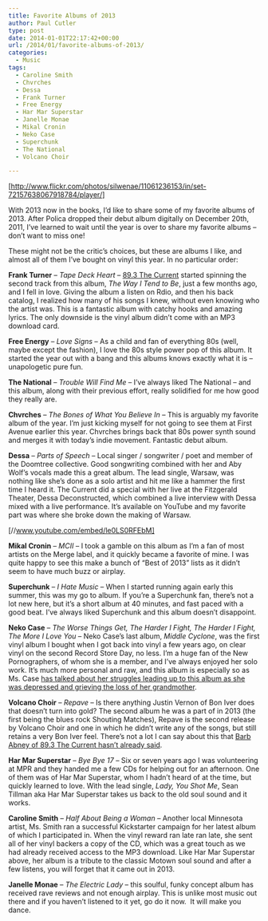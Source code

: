 ```yaml
---
title: Favorite Albums of 2013
author: Paul Cutler
type: post
date: 2014-01-01T22:17:42+00:00
url: /2014/01/favorite-albums-of-2013/
categories:
  - Music
tags:
  - Caroline Smith
  - Chvrches
  - Dessa
  - Frank Turner
  - Free Energy
  - Har Mar Superstar
  - Janelle Monae
  - Mikal Cronin
  - Neko Case
  - Superchunk
  - The National
  - Volcano Choir

---
```

[http://www.flickr.com/photos/silwenae/11061236153/in/set-72157638067918784/player/]

With 2013 now in the books, I&#8217;d like to share some of my favorite albums of 2013. After Polica dropped their debut album digitally on December 20th, 2011, I&#8217;ve learned to wait until the year is over to share my favorite albums &#8211; don&#8217;t want to miss one!

These might not be the critic&#8217;s choices, but these are albums I like, and almost all of them I&#8217;ve bought on vinyl this year. In no particular order:

**Frank Turner** &#8211; _Tape Deck Heart_ &#8211; [89.3 The Current][1] started spinning the second track from this album, _The Way I Tend to Be_, just a few months ago, and I fell in love. Giving the album a listen on Rdio, and then his back catalog, I realized how many of his songs I knew, without even knowing who the artist was. This is a fantastic album with catchy hooks and amazing lyrics. The only downside is the vinyl album didn&#8217;t come with an MP3 download card.

**Free Energy** &#8211; _Love Signs_ &#8211; As a child and fan of everything 80s (well, maybe except the fashion), I love the 80s style power pop of this album. It started the year out with a bang and this albums knows exactly what it is &#8211; unapologetic pure fun.

**The National** &#8211; _Trouble Will Find Me_ &#8211; I&#8217;ve always liked The National &#8211; and this album, along with their previous effort, really solidified for me how good they really are.

**Chvrches** &#8211; _The Bones of What You Believe In_ &#8211; This is arguably my favorite album of the year. I&#8217;m just kicking myself for not going to see them at First Avenue earlier this year. Chvrches brings back that 80s power synth sound and merges it with today&#8217;s indie movement. Fantastic debut album.

**Dessa** &#8211; _Parts of Speech_ &#8211; Local singer / songwriter / poet and member of the Doomtree collective. Good songwriting combined with her and Aby Wolf&#8217;s vocals made this a great album. The lead single, Warsaw, was nothing like she&#8217;s done as a solo artist and hit me like a hammer the first time I heard it. The Current did a special with her live at the Fitzgerald Theater, Dessa Deconstructed, which combined a live interview with Dessa mixed with a live performance. It&#8217;s available on YouTube and my favorite part was where she broke down the making of Warsaw.

[//www.youtube.com/embed/le0LS0RFEbM]

**Mikal Cronin** &#8211; _MCII_ &#8211; I took a gamble on this album as I&#8217;m a fan of most artists on the Merge label, and it quickly became a favorite of mine. I was quite happy to see this make a bunch of &#8220;Best of 2013&#8221; lists as it didn&#8217;t seem to have much buzz or airplay.

**Superchunk** &#8211; _I Hate Music_ &#8211; When I started running again early this summer, this was my go to album. If you&#8217;re a Superchunk fan, there&#8217;s not a lot new here, but it&#8217;s a short album at 40 minutes, and fast paced with a good beat. I&#8217;ve always liked Superchunk and this album doesn&#8217;t disappoint.

**Neko Case** &#8211; _The Worse Things Get, The Harder I Fight, The Harder I Fight, The More I Love You_ &#8211; Neko Case&#8217;s last album, _Middle Cyclone_, was the first vinyl album I bought when I got back into vinyl a few years ago, on clear vinyl on the second Record Store Day, no less. I&#8217;m a huge fan of the New Pornographers, of whom she is a member, and I&#8217;ve always enjoyed her solo work. It&#8217;s much more personal and raw, and this album is especially so as Ms. Case [has talked about her struggles leading up to this album as she was depressed and grieving the loss of her grandmother][2].

**Volcano Choir** &#8211; _Repave_ &#8211; Is there anything Justin Vernon of Bon Iver does that doesn&#8217;t turn into gold? The second album he was a part of in 2013 (the first being the blues rock Shouting Matches), Repave is the second release by Volcano Choir and one in which he didn&#8217;t write any of the songs, but still retains a very Bon Iver feel. There&#8217;s not a lot I can say about this that [Barb Abney of 89.3 The Current hasn&#8217;t already said][3].

**Har Mar Superstar** &#8211; _Bye Bye 17_ &#8211; Six or seven years ago I was volunteering at MPR and they handed me a few CDs for helping out for an afternoon. One of them was of Har Mar Superstar, whom I hadn&#8217;t heard of at the time, but quickly learned to love. With the lead single, _Lady, You Shot Me_, Sean Tillman aka Har Mar Superstar takes us back to the old soul sound and it works.

**Caroline Smith** &#8211; _Half About Being a Woman_ &#8211; Another local Minnesota artist, Ms. Smith ran a successful Kickstarter campaign for her latest album of which I participated in. When the vinyl reward ran late ran late, she sent all of her vinyl backers a copy of the CD, which was a great touch as we had already received access to the MP3 download. Like Har Mar Superstar above, her album is a tribute to the classic Motown soul sound and after a few listens, you will forget that it came out in 2013.

**Janelle Monae** &#8211; _The Electric Lady_ &#8211; this soulful, funky concept album has received rave reviews and not enough airplay. This is unlike most music out there and if you haven&#8217;t listened to it yet, go do it now.  It will make you dance.

 [1]: http://www.thecurrent.org
 [2]: http://www.theguardian.com/music/2013/aug/23/neko-case-interview
 [3]: http://www.thecurrent.org/feature/2013/09/16/album-review-volcano-choir-repave